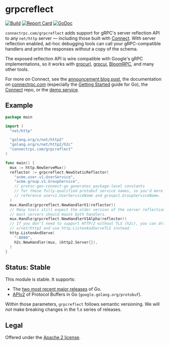 grpcreflect
===========

[![Build](https://github.com/connectrpc/grpcreflect-go/actions/workflows/ci.yaml/badge.svg?branch=main)](https://github.com/connectrpc/grpcreflect-go/actions/workflows/ci.yaml)
[![Report Card](https://goreportcard.com/badge/connectrpc.com/grpcreflect)](https://goreportcard.com/report/connectrpc.com/grpcreflect)
[![GoDoc](https://pkg.go.dev/badge/connectrpc.com/grpcreflect.svg)](https://pkg.go.dev/connectrpc.com/grpcreflect)

`connectrpc.com/grpcreflect` adds support for gRPC's server reflection API to any
`net/http` server &mdash; including those built with [Connect][connect]. With
server reflection enabled, ad-hoc debugging tools can call your gRPC-compatible
handlers and print the responses *without* a copy of the schema.

The exposed reflection API is wire compatible with Google's gRPC
implementations, so it works with [grpcurl], [grpcui], [BloomRPC], and many
other tools.

For more on Connect, see the [announcement blog post][blog], the documentation
on [connectrpc.com][docs] (especially the [Getting Started] guide for Go), the
[Connect][connect] repo, or the [demo service][examples-go].

## Example

```go
package main

import (
  "net/http"

  "golang.org/x/net/http2"
  "golang.org/x/net/http2/h2c"
  "connectrpc.com/grpcreflect"
)

func main() {
  mux := http.NewServeMux()
  reflector := grpcreflect.NewStaticReflector(
    "acme.user.v1.UserService",
    "acme.group.v1.GroupService",
    // protoc-gen-connect-go generates package-level constants
    // for these fully-qualified protobuf service names, so you'd more likely
    // reference userv1.UserServiceName and groupv1.GroupServiceName.
  )
  mux.Handle(grpcreflect.NewHandlerV1(reflector))
  // Many tools still expect the older version of the server reflection API, so
  // most servers should mount both handlers.
  mux.Handle(grpcreflect.NewHandlerV1Alpha(reflector))
  // If you don't need to support HTTP/2 without TLS (h2c), you can drop
  // x/net/http2 and use http.ListenAndServeTLS instead.
  http.ListenAndServe(
    ":8080",
    h2c.NewHandler(mux, &http2.Server{}),
  )
}
```

## Status: Stable

This module is stable. It supports:

* The [two most recent major releases][go-support-policy] of Go.
* [APIv2] of Protocol Buffers in Go (`google.golang.org/protobuf`).

Within those parameters, `grpcreflect` follows semantic versioning.
We will _not_ make breaking changes in the 1.x series of releases.

## Legal

Offered under the [Apache 2 license][license].

[APIv2]: https://blog.golang.org/protobuf-apiv2
[BloomRPC]: https://github.com/bloomrpc/bloomrpc
[Getting Started]: https://connectrpc.com/go/getting-started
[blog]: https://buf.build/blog/connect-a-better-grpc
[connect]: https://github.com/connectrpc/connect-go
[examples-go]: https://github.com/connectrpc/examples-go
[docs]: https://connectrpc.com
[go-support-policy]: https://golang.org/doc/devel/release#policy
[grpcui]: https://github.com/fullstorydev/grpcui
[grpcurl]: https://github.com/fullstorydev/grpcurl
[license]: https://github.com/connectrpc/grpcreflect-go/blob/main/LICENSE.txt
